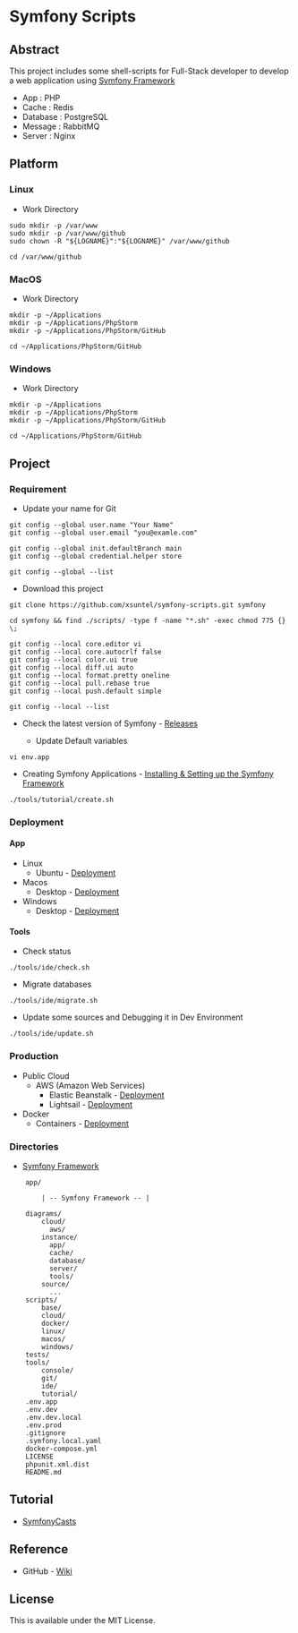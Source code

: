 # Symfony Scripts

## Abstract

This project includes some shell-scripts for Full-Stack developer to develop a web application using [Symfony Framework](https://symfony.com)

* App : PHP
* Cache : Redis
* Database : PostgreSQL
* Message : RabbitMQ
* Server : Nginx

## Platform

### Linux

* Work Directory

```
sudo mkdir -p /var/www
sudo mkdir -p /var/www/github
sudo chown -R "${LOGNAME}":"${LOGNAME}" /var/www/github

cd /var/www/github
```

### MacOS

* Work Directory

```
mkdir -p ~/Applications
mkdir -p ~/Applications/PhpStorm
mkdir -p ~/Applications/PhpStorm/GitHub

cd ~/Applications/PhpStorm/GitHub
```

### Windows

* Work Directory

```
mkdir -p ~/Applications
mkdir -p ~/Applications/PhpStorm
mkdir -p ~/Applications/PhpStorm/GitHub

cd ~/Applications/PhpStorm/GitHub
```

## Project

### Requirement

* Update your name for Git

```
git config --global user.name "Your Name"
git config --global user.email "you@examle.com"

git config --global init.defaultBranch main
git config --global credential.helper store

git config --global --list
```

* Download this project 

```
git clone https://github.com/xsuntel/symfony-scripts.git symfony

cd symfony && find ./scripts/ -type f -name "*.sh" -exec chmod 775 {} \;
```

```
git config --local core.editor vi
git config --local core.autocrlf false
git config --local color.ui true
git config --local diff.ui auto
git config --local format.pretty oneline
git config --local pull.rebase true
git config --local push.default simple

git config --local --list
```

* Check the latest version of Symfony - [Releases](https://symfony.com/releases)

  * Update Default variables
  
```
vi env.app
```

* Creating Symfony Applications - [Installing & Setting up the Symfony Framework](https://symfony.com/doc/current/setup.html)

```
./tools/tutorial/create.sh
```

### Deployment

#### App

* Linux
  * Ubuntu                - [Deployment](https://github.com/xsuntel/symfony-scripts/blob/main/scripts/linux/ubuntu/ABSTRACT.md)
* Macos
  * Desktop               - [Deployment](https://github.com/xsuntel/symfony-scripts/blob/main/scripts/macos/device/ABSTRACT.md)
* Windows
  * Desktop               - [Deployment](https://github.com/xsuntel/symfony-scripts/blob/main/scripts/windows/device/ABSTRACT.md)

#### Tools

* Check status

```
./tools/ide/check.sh
```

* Migrate databases

```
./tools/ide/migrate.sh
```

* Update some sources and Debugging it in Dev Environment

```
./tools/ide/update.sh
```

### Production

* Public Cloud
  * AWS (Amazon Web Services)
    * Elastic Beanstalk   - [Deployment](https://github.com/xsuntel/symfony-scripts/blob/main/scripts/cloud/aws/elasticbeanstalk/Abstract.md)
    * Lightsail           - [Deployment](https://github.com/xsuntel/symfony-scripts/blob/main/scripts/cloud/aws/lightsail/Abstract.md)
* Docker
  * Containers            - [Deployment](https://github.com/xsuntel/symfony-scripts/blob/main/scripts/docker/containers/Abstract.md)

### Directories 

* [Symfony Framework](https://symfony.com)

```
    app/
    
        | -- Symfony Framework -- |

    diagrams/
        cloud/
          aws/
        instance/
          app/
          cache/
          database/
          server/
          tools/
        source/
          ...
    scripts/
        base/
        cloud/
        docker/
        linux/
        macos/
        windows/
    tests/
    tools/
        console/
        git/
        ide/
        tutorial/
    .env.app
    .env.dev
    .env.dev.local
    .env.prod
    .gitignore
    .symfony.local.yaml
    docker-compose.yml
    LICENSE
    phpunit.xml.dist
    README.md
```

## Tutorial

* [SymfonyCasts](https://symfonycasts.com)

## Reference

* GitHub - [Wiki](https://github.com/xsuntel/symfony-scripts/wiki)

## License
This is available under the MIT License.
